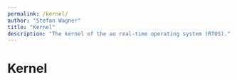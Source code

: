 ```yaml
---
permalink: /kernel/
author: "Stefan Wagner"
title: "Kernel"
description: "The kernel of the ao real-time operating system (RTOS)."
---
```


# Kernel
